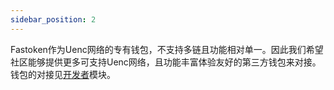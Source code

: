 ```yaml
---
sidebar_position: 2
---
```



Fastoken作为Uenc网络的专有钱包，不支持多链且功能相对单一。因此我们希望社区能够提供更多可支持Uenc网络，且功能丰富体验友好的第三方钱包来对接。钱包的对接见<a href="#developer">开发者</a>模块。